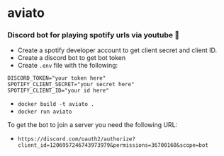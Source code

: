 # aviato

### Discord bot for playing spotify urls via youtube 🤘

- Create a spotify developer account to get client secret and client ID.
- Create a discord bot to get bot token
- Create `.env` file with the following:

```
DISCORD_TOKEN="your token here"
SPOTIFY_CLIENT_SECRET="your secret here"
SPOTIFY_CLIENT_ID="your id here"
```

- `docker build -t aviato .`
- `docker run aviato`

To get the bot to join a server you need the following URL:

- `https://discord.com/oauth2/authorize?client_id=1206957246743973979&permissions=36700160&scope=bot`
